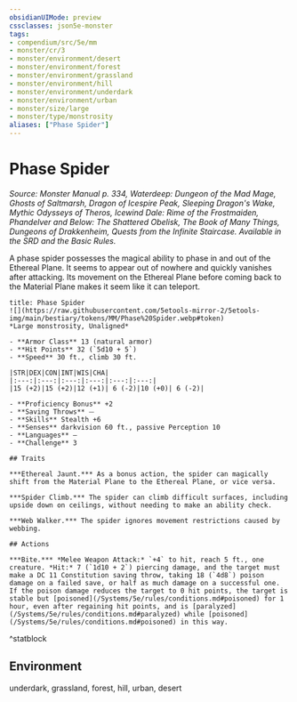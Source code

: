 ```yaml
---
obsidianUIMode: preview
cssclasses: json5e-monster
tags:
- compendium/src/5e/mm
- monster/cr/3
- monster/environment/desert
- monster/environment/forest
- monster/environment/grassland
- monster/environment/hill
- monster/environment/underdark
- monster/environment/urban
- monster/size/large
- monster/type/monstrosity
aliases: ["Phase Spider"]
---
```

# Phase Spider
*Source: Monster Manual p. 334, Waterdeep: Dungeon of the Mad Mage, Ghosts of Saltmarsh, Dragon of Icespire Peak, Sleeping Dragon's Wake, Mythic Odysseys of Theros, Icewind Dale: Rime of the Frostmaiden, Phandelver and Below: The Shattered Obelisk, The Book of Many Things, Dungeons of Drakkenheim, Quests from the Infinite Staircase. Available in the SRD and the Basic Rules.*  

A phase spider possesses the magical ability to phase in and out of the Ethereal Plane. It seems to appear out of nowhere and quickly vanishes after attacking. Its movement on the Ethereal Plane before coming back to the Material Plane makes it seem like it can teleport.

```ad-statblock
title: Phase Spider
![](https://raw.githubusercontent.com/5etools-mirror-2/5etools-img/main/bestiary/tokens/MM/Phase%20Spider.webp#token)
*Large monstrosity, Unaligned*

- **Armor Class** 13 (natural armor)
- **Hit Points** 32 (`5d10 + 5`)
- **Speed** 30 ft., climb 30 ft.

|STR|DEX|CON|INT|WIS|CHA|
|:---:|:---:|:---:|:---:|:---:|:---:|
|15 (+2)|15 (+2)|12 (+1)| 6 (-2)|10 (+0)| 6 (-2)|

- **Proficiency Bonus** +2
- **Saving Throws** ⏤
- **Skills** Stealth +6
- **Senses** darkvision 60 ft., passive Perception 10
- **Languages** —
- **Challenge** 3

## Traits

***Ethereal Jaunt.*** As a bonus action, the spider can magically shift from the Material Plane to the Ethereal Plane, or vice versa.

***Spider Climb.*** The spider can climb difficult surfaces, including upside down on ceilings, without needing to make an ability check.

***Web Walker.*** The spider ignores movement restrictions caused by webbing.

## Actions

***Bite.*** *Melee Weapon Attack:* `+4` to hit, reach 5 ft., one creature. *Hit:* 7 (`1d10 + 2`) piercing damage, and the target must make a DC 11 Constitution saving throw, taking 18 (`4d8`) poison damage on a failed save, or half as much damage on a successful one. If the poison damage reduces the target to 0 hit points, the target is stable but [poisoned](/Systems/5e/rules/conditions.md#poisoned) for 1 hour, even after regaining hit points, and is [paralyzed](/Systems/5e/rules/conditions.md#paralyzed) while [poisoned](/Systems/5e/rules/conditions.md#poisoned) in this way.
```
^statblock

## Environment

underdark, grassland, forest, hill, urban, desert